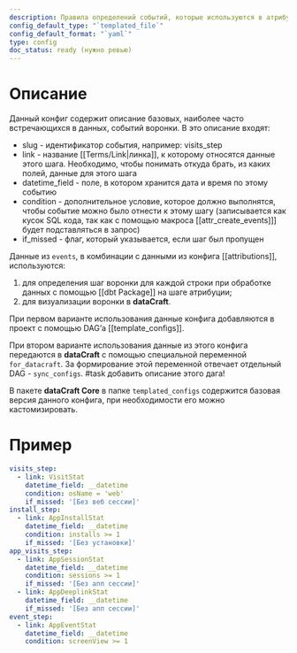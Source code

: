 ```yaml
---
description: Правила определений событий, которые используются в атрибуции и воронке
config_default_type: "`templated_file`"
config_default_format: "`yaml`"
type: config
doc_status: ready (нужно ревью)
---
```

# Описание

Данный конфиг содержит описание базовых, наиболее часто встречающихся в данных, событий воронки. В это описание входят:
- slug - идентификатор события, например: visits_step
- link - название [[Terms/Link|линка]], к которому относятся данные этого шага. Необходимо, чтобы понимать откуда брать, из каких полей, данные для этого шага 
- datetime_field - поле, в котором хранится дата и время по этому событию
- condition - дополнительное условие, которое должно выполнятся, чтобы событие можно было отнести к этому шагу (записывается как кусок SQL кода, так как с помощью макроса [[attr_create_events]]] будет подставляться в запрос)
- if_missed - флаг, который указывается, если шаг был пропущен
  
Данные из `events`, в комбинации с данными из конфига [[attributions]],  используются: 
1) для определения шаг воронки для каждой строки при обработке данных с помощью [[dbt Package]] на шаге атрибуции;
2) для визуализации воронки в **dataCraft**.

При первом варианте использования данные конфига добавляются в проект с помощью DAG’а [[template_configs]]. 

При втором варианте использования данные из этого конфига передаются в **dataCraft** c помощью специальной переменной `for_datacraft`. За формирование этой переменной отвечает отдельный DAG - `sync_configs`. 
#task добавить описание этого дага!

В пакете **dataCraft Core** в папке `templated_configs` содержится базовая версия данного конфига, при необходимости его можно кастомизировать.
# Пример 
```yaml
visits_step:
  - link: VisitStat
	datetime_field: __datetime
	condition: osName = 'web'
	if_missed: '[Без веб сессии]'
install_step:
  - link: AppInstallStat
	datetime_field: __datetime
	condition: installs >= 1
	if_missed: '[Без установки]'
app_visits_step:
  - link: AppSessionStat
	datetime_field: __datetime
	condition: sessions >= 1
	if_missed: '[Без апп сессии]'
  - link: AppDeeplinkStat
	datetime_field: __datetime
	if_missed: '[Без апп сессии]'
event_step:
  - link: AppEventStat
	datetime_field: __datetime
	condition: screenView >= 1
```
